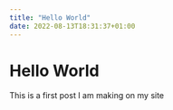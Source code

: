 ```yaml
---
title: "Hello World"
date: 2022-08-13T18:31:37+01:00
---
```


# Hello World
This is a first post I am making on my site

